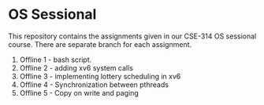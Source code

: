 # OS Sessional
This repository contains the assignments given in our CSE-314 OS sessional course. 
There are separate branch for each assignment.
1. Offline 1 - bash script.
2. Offline 2 - adding xv6 system calls
3. Offline 3 - implementing lottery scheduling in xv6
4. Offline 4 - Synchronization between pthreads
5. Offline 5 - Copy on write and paging
